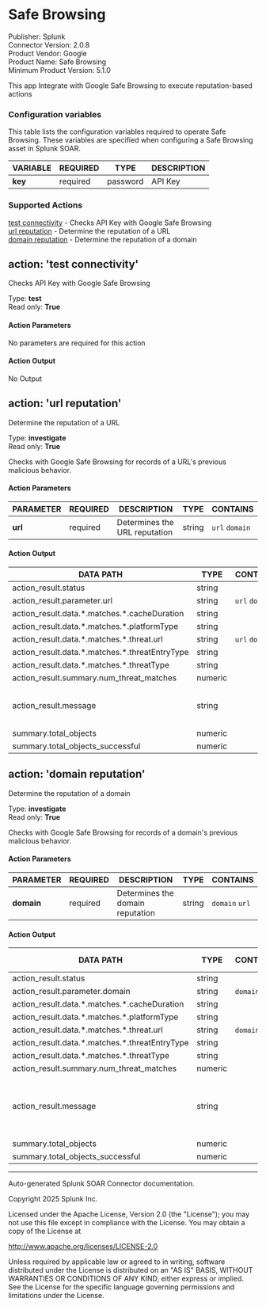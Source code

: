 # Safe Browsing

Publisher: Splunk \
Connector Version: 2.0.8 \
Product Vendor: Google \
Product Name: Safe Browsing \
Minimum Product Version: 5.1.0

This app Integrate with Google Safe Browsing to execute reputation-based actions

### Configuration variables

This table lists the configuration variables required to operate Safe Browsing. These variables are specified when configuring a Safe Browsing asset in Splunk SOAR.

VARIABLE | REQUIRED | TYPE | DESCRIPTION
-------- | -------- | ---- | -----------
**key** | required | password | API Key |

### Supported Actions

[test connectivity](#action-test-connectivity) - Checks API Key with Google Safe Browsing \
[url reputation](#action-url-reputation) - Determine the reputation of a URL \
[domain reputation](#action-domain-reputation) - Determine the reputation of a domain

## action: 'test connectivity'

Checks API Key with Google Safe Browsing

Type: **test** \
Read only: **True**

#### Action Parameters

No parameters are required for this action

#### Action Output

No Output

## action: 'url reputation'

Determine the reputation of a URL

Type: **investigate** \
Read only: **True**

Checks with Google Safe Browsing for records of a URL's previous malicious behavior.

#### Action Parameters

PARAMETER | REQUIRED | DESCRIPTION | TYPE | CONTAINS
--------- | -------- | ----------- | ---- | --------
**url** | required | Determines the URL reputation | string | `url` `domain` |

#### Action Output

DATA PATH | TYPE | CONTAINS | EXAMPLE VALUES
--------- | ---- | -------- | --------------
action_result.status | string | | success failed |
action_result.parameter.url | string | `url` `domain` | https://www.test.com |
action_result.data.\*.matches.\*.cacheDuration | string | | |
action_result.data.\*.matches.\*.platformType | string | | |
action_result.data.\*.matches.\*.threat.url | string | `url` `domain` | https://www.test.com |
action_result.data.\*.matches.\*.threatEntryType | string | | |
action_result.data.\*.matches.\*.threatType | string | | |
action_result.summary.num_threat_matches | numeric | | |
action_result.message | string | | Google Safe Browsing has no threat information about this URL |
summary.total_objects | numeric | | 1 |
summary.total_objects_successful | numeric | | 1 |

## action: 'domain reputation'

Determine the reputation of a domain

Type: **investigate** \
Read only: **True**

Checks with Google Safe Browsing for records of a domain's previous malicious behavior.

#### Action Parameters

PARAMETER | REQUIRED | DESCRIPTION | TYPE | CONTAINS
--------- | -------- | ----------- | ---- | --------
**domain** | required | Determines the domain reputation | string | `domain` `url` |

#### Action Output

DATA PATH | TYPE | CONTAINS | EXAMPLE VALUES
--------- | ---- | -------- | --------------
action_result.status | string | | success failed |
action_result.parameter.domain | string | `domain` `url` | www.test.com |
action_result.data.\*.matches.\*.cacheDuration | string | | |
action_result.data.\*.matches.\*.platformType | string | | |
action_result.data.\*.matches.\*.threat.url | string | `domain` `url` | www.test.com |
action_result.data.\*.matches.\*.threatEntryType | string | | |
action_result.data.\*.matches.\*.threatType | string | | |
action_result.summary.num_threat_matches | numeric | | |
action_result.message | string | | Google Safe Browsing has no threat information about this domain |
summary.total_objects | numeric | | 1 |
summary.total_objects_successful | numeric | | 1 |

______________________________________________________________________

Auto-generated Splunk SOAR Connector documentation.

Copyright 2025 Splunk Inc.

Licensed under the Apache License, Version 2.0 (the "License");
you may not use this file except in compliance with the License.
You may obtain a copy of the License at

http://www.apache.org/licenses/LICENSE-2.0

Unless required by applicable law or agreed to in writing,
software distributed under the License is distributed on an "AS IS" BASIS,
WITHOUT WARRANTIES OR CONDITIONS OF ANY KIND, either express or implied.
See the License for the specific language governing permissions and limitations under the License.
